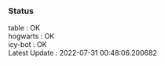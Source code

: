 ### Status


table : OK  
hogwarts : OK  
icy-bot : OK  
Latest Update : 2022-07-31 00:48:06.200682
